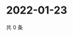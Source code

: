 # 2022-01-23

共 0 条

<!-- BEGIN WEIBO -->
<!-- 最后更新时间 Sun Jan 23 2022 18:14:30 GMT+0800 (China Standard Time) -->

<!-- END WEIBO -->
